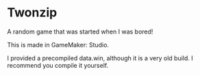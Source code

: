 # Twonzip
A random game that was started when I was bored!

This is made in GameMaker: Studio. 

I provided a precompiled data.win, although it is a very old build. I recommend you compile it yourself. 